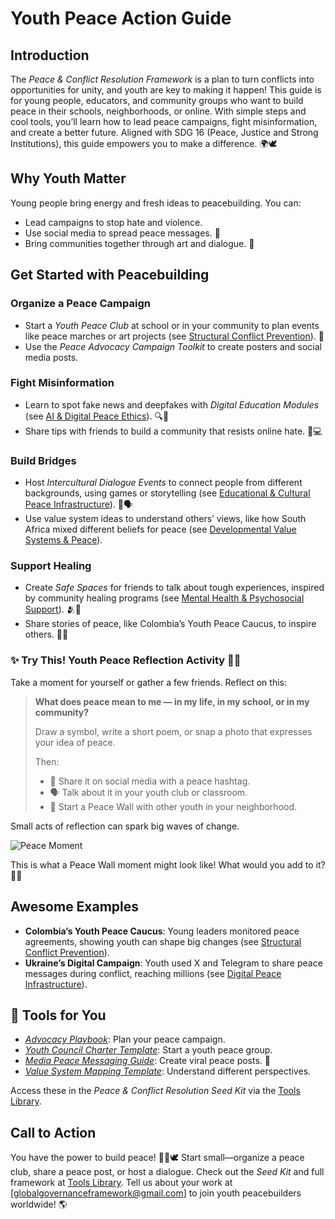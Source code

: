 # Youth Peace Action Guide

## Introduction
The *Peace & Conflict Resolution Framework* is a plan to turn conflicts into opportunities for unity, and youth are key to making it happen! This guide is for young people, educators, and community groups who want to build peace in their schools, neighborhoods, or online. With simple steps and cool tools, you’ll learn how to lead peace campaigns, fight misinformation, and create a better future. Aligned with SDG 16 (Peace, Justice and Strong Institutions), this guide empowers you to make a difference. 🌍🕊️

## Why Youth Matter
Young people bring energy and fresh ideas to peacebuilding. You can:
- Lead campaigns to stop hate and violence.
- Use social media to spread peace messages. 📱
- Bring communities together through art and dialogue. 🎨

## Get Started with Peacebuilding
### Organize a Peace Campaign
- Start a *Youth Peace Club* at school or in your community to plan events like peace marches or art projects (see [Structural Conflict Prevention](/frameworks/peace-and-conflict-resolution#structural-prevention)). 🎉
- Use the *Peace Advocacy Campaign Toolkit* to create posters and social media posts.

### Fight Misinformation
- Learn to spot fake news and deepfakes with *Digital Education Modules* (see [AI & Digital Peace Ethics](/frameworks/peace-and-conflict-resolution#ai-ethics)). 🔍🧠
- Share tips with friends to build a community that resists online hate. 🤝💻

### Build Bridges
- Host *Intercultural Dialogue Events* to connect people from different backgrounds, using games or storytelling (see [Educational & Cultural Peace Infrastructure](/frameworks/peace-and-conflict-resolution#educational-cultural-infrastructure)).  🌉🗣️
- Use value system ideas to understand others’ views, like how South Africa mixed different beliefs for peace (see [Developmental Value Systems & Peace](/frameworks/peace-and-conflict-resolution#developmental-value-systems)).

### Support Healing
- Create *Safe Spaces* for friends to talk about tough experiences, inspired by community healing programs (see [Mental Health & Psychosocial Support](/frameworks/peace-and-conflict-resolution#mental-health)). 🫂💛
- Share stories of peace, like Colombia’s Youth Peace Caucus, to inspire others. 📖✨

### ✨ Try This! Youth Peace Reflection Activity 🧠📝

Take a moment for yourself or gather a few friends. Reflect on this:

> **What does peace mean to me — in my life, in my school, or in my community?**
>
> Draw a symbol, write a short poem, or snap a photo that expresses your idea of peace.
>
> Then:
>
> * 📸 Share it on social media with a peace hashtag.
> * 🗣️ Talk about it in your youth club or classroom.
> * 🎨 Start a Peace Wall with other youth in your neighborhood.

Small acts of reflection can spark big waves of change.

![Peace Moment](/images/frameworks/peace/youth-peace.png)

This is what a Peace Wall moment might look like! What would you add to it? 🎨📸

## Awesome Examples
- **Colombia’s Youth Peace Caucus**: Young leaders monitored peace agreements, showing youth can shape big changes (see [Structural Conflict Prevention](/frameworks/peace-and-conflict-resolution#structural-prevention)).
- **Ukraine’s Digital Campaign**: Youth used X and Telegram to share peace messages during conflict, reaching millions (see [Digital Peace Infrastructure](/frameworks/peace-and-conflict-resolution#digital-infrastructure)).

## 🧰 Tools for You
- *[Advocacy Playbook](/frameworks/tools/peace/peace-advocacy-toolkit-en.pdf)*: Plan your peace campaign.
- *[Youth Council Charter Template](/frameworks/tools/peace/youth-council-charter-en.pdf)*: Start a youth peace group.
- *[Media Peace Messaging Guide](/frameworks/tools/peace/media-peace-messaging-guide-en.pdf)*: Create viral peace posts. 📢
- *[Value System Mapping Template](/frameworks/tools/peace/value-system-mapping-template-en.pdf)*: Understand different perspectives.

Access these in the *Peace & Conflict Resolution Seed Kit* via the [Tools Library](/frameworks/tools/peace).

## Call to Action
You have the power to build peace! 🚀🌟🕊️ Start small—organize a peace club, share a peace post, or host a dialogue. Check out the *Seed Kit* and full framework at [Tools Library](/frameworks/tools/peace). Tell us about your work at [globalgovernanceframework@gmail.com] to join youth peacebuilders worldwide! 🌎
